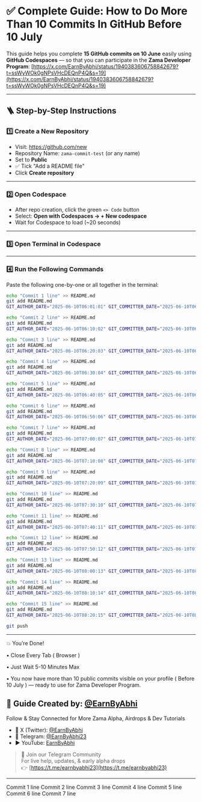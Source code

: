 # ✅ Complete Guide: How to Do More Than 10 Commits In GitHub Before 10 July

This guide helps you complete **15 GitHub commits on 10 June** easily using **GitHub Codespaces** — so that you can participate in the **Zama Developer Program**: [https://x.com/EarnByAbhi/status/1940383606758842679?t=ssWyWOk0gNPsVHcDEQnP4Q&s=19](https://x.com/EarnByAbhi/status/1940383606758842679?t=ssWyWOk0gNPsVHcDEQnP4Q&s=19)

---

## 🪜 Step-by-Step Instructions

### 1️⃣ Create a New Repository

- Visit: https://github.com/new  
- Repository Name: `zama-commit-test` (or any name)  
- Set to **Public**  
- ✅ Tick "Add a README file"  
- Click **Create repository**

---

### 2️⃣ Open Codespace

- After repo creation, click the green `<> Code` button  
- Select: **Open with Codespaces → + New codespace**  
- Wait for Codespace to load (~20 seconds)

---

### 3️⃣ Open Terminal in Codespace

---

### 4️⃣ Run the Following Commands

Paste the following one-by-one or all together in the terminal:

```bash
echo "Commit 1 line" >> README.md
git add README.md
GIT_AUTHOR_DATE="2025-06-10T06:01:01" GIT_COMMITTER_DATE="2025-06-10T06:01:01" git commit -m "Commit 1"

echo "Commit 2 line" >> README.md
git add README.md
GIT_AUTHOR_DATE="2025-06-10T06:10:02" GIT_COMMITTER_DATE="2025-06-10T06:10:02" git commit -m "Commit 2"

echo "Commit 3 line" >> README.md
git add README.md
GIT_AUTHOR_DATE="2025-06-10T06:20:03" GIT_COMMITTER_DATE="2025-06-10T06:20:03" git commit -m "Commit 3"

echo "Commit 4 line" >> README.md
git add README.md
GIT_AUTHOR_DATE="2025-06-10T06:30:04" GIT_COMMITTER_DATE="2025-06-10T06:30:04" git commit -m "Commit 4"

echo "Commit 5 line" >> README.md
git add README.md
GIT_AUTHOR_DATE="2025-06-10T06:40:05" GIT_COMMITTER_DATE="2025-06-10T06:40:05" git commit -m "Commit 5"

echo "Commit 6 line" >> README.md
git add README.md
GIT_AUTHOR_DATE="2025-06-10T06:50:06" GIT_COMMITTER_DATE="2025-06-10T06:50:06" git commit -m "Commit 6"

echo "Commit 7 line" >> README.md
git add README.md
GIT_AUTHOR_DATE="2025-06-10T07:00:07" GIT_COMMITTER_DATE="2025-06-10T07:00:07" git commit -m "Commit 7"

echo "Commit 8 line" >> README.md
git add README.md
GIT_AUTHOR_DATE="2025-06-10T07:10:08" GIT_COMMITTER_DATE="2025-06-10T07:10:08" git commit -m "Commit 8"

echo "Commit 9 line" >> README.md
git add README.md
GIT_AUTHOR_DATE="2025-06-10T07:20:09" GIT_COMMITTER_DATE="2025-06-10T07:20:09" git commit -m "Commit 9"

echo "Commit 10 line" >> README.md
git add README.md
GIT_AUTHOR_DATE="2025-06-10T07:30:10" GIT_COMMITTER_DATE="2025-06-10T07:30:10" git commit -m "Commit 10"

echo "Commit 11 line" >> README.md
git add README.md
GIT_AUTHOR_DATE="2025-06-10T07:40:11" GIT_COMMITTER_DATE="2025-06-10T07:40:11" git commit -m "Commit 11"

echo "Commit 12 line" >> README.md
git add README.md
GIT_AUTHOR_DATE="2025-06-10T07:50:12" GIT_COMMITTER_DATE="2025-06-10T07:50:12" git commit -m "Commit 12"

echo "Commit 13 line" >> README.md
git add README.md
GIT_AUTHOR_DATE="2025-06-10T08:00:13" GIT_COMMITTER_DATE="2025-06-10T08:00:13" git commit -m "Commit 13"

echo "Commit 14 line" >> README.md
git add README.md
GIT_AUTHOR_DATE="2025-06-10T08:10:14" GIT_COMMITTER_DATE="2025-06-10T08:10:14" git commit -m "Commit 14"

echo "Commit 15 line" >> README.md
git add README.md
GIT_AUTHOR_DATE="2025-06-10T08:20:15" GIT_COMMITTER_DATE="2025-06-10T08:20:15" git commit -m "Commit 15"
```
```bash
git push
```

---

💥 You’re Done!

• Close Every Tab ( Browser )

• Just Wait 5-10 Minutes Max

• You now have more than 10 public commits visible on your profile ( Before 10 July ) — ready to use for Zama Developer Program.

## 🙌 Guide Created by: [@EarnByAbhi](https://x.com/earnbyabhi)

Follow & Stay Connected for More Zama Alpha, Airdrops & Dev Tutorials

- 📍 X (Twitter): [@EarnByAbhi](https://x.com/earnbyabhi)
- 💬 Telegram: [@EarnByAbhi23](https://t.me/earnbyabhi23)
- ▶️ YouTube: [EarnByAbhi](https://www.youtube.com/@EarnByAbhi)

> 🧠 Join our Telegram Community  
For live help, updates, & early alpha drops  
👉 [https://t.me/earnbyabhi23](https://t.me/earnbyabhi23)

---
Commit 1 line
Commit 2 line
Commit 3 line
Commit 4 line
Commit 5 line
Commit 6 line
Commit 7 line
